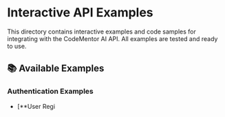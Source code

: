 # Interactive API Examples

This directory contains interactive examples and code samples for integrating with the CodeMentor AI API. All examples are tested and ready to use.

## 📚 Available Examples

### Authentication Examples
- [**User Regi